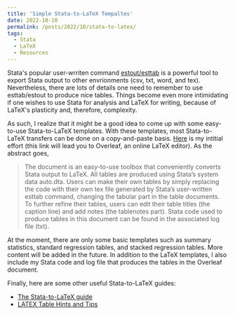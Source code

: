 ```yaml
---
title: 'Simple Stata-to-LaTeX Tempaltes'
date: 2022-10-10
permalink: /posts/2022/10/stata-to-latex/
tags:
  - Stata
  - LaTeX
  - Resources
---
```


Stata's popular user-wrriten command [estout/esttab](http://repec.sowi.unibe.ch/stata/estout/) is a powerful tool to export Stata output to other envrionments (csv, txt, word, and tex). Nevertheless, there are lots of details one need to remember to use esttab/estout to produce nice tables. Things become even more intimidating if one wishes to use Stata for analysis and LaTeX for writing, because of LaTeX's plasticity and, therefore, complexity.

As such, I realize that it might be a good idea to come up with some easy-to-use Stata-to-LaTeX templates. With these templates, most Stata-to-LaTeX transfers can be done on a copy-and-paste basis. [Here](https://www.overleaf.com/read/kfxrxfbqsytm) is my intitial effort (this link will lead you to Overleaf, an online LaTeX editor). As the abstract goes,

> The document is an easy-to-use toolbox that conveniently converts Stata output to LaTeX. All tables are produced using Stata’s system data auto.dta. Users can make their own tables by simply replacing the code with their own tex file generated by Stata’s user-written esttab command, changing the tabular part in the table documents. To further refine their tables, users can edit their table titles (the caption line) and add notes (the tablenotes part). Stata code used to produce tables in this document can be found in the associated log file (txt).

At the moment, there are only some basic templates such as summary statistics, standard regression tables, and stacked regression tables. More content will be added in the future. In addition to the LaTeX templates, I also include my Stata code and log file that produces the tables in the Overleaf document.

Finally, here are some other useful Stata-to-LaTeX guides:
* [The Stata-to-LaTeX guide](https://medium.com/the-stata-guide/the-stata-to-latex-guide-6e7ed5622856)
* [LATEX Table Hints and Tips](https://statatexblog.com/wp-content/uploads/2013/09/tabletricks_latex.pdf)
